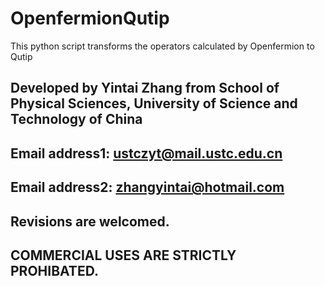 # OpenfermionQutip
This python script transforms the operators calculated by Openfermion to Qutip

## Developed by Yintai Zhang from School of Physical Sciences, University of Science and Technology of China
## Email address1: ustczyt@mail.ustc.edu.cn
## Email address2: zhangyintai@hotmail.com

## Revisions are welcomed.
## COMMERCIAL USES ARE STRICTLY PROHIBATED.
